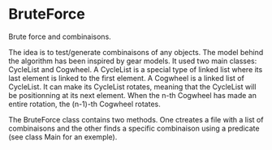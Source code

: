# BruteForce
Brute force and combinaisons.

The idea is to test/generate combinaisons of any objects. The model behind the algorithm has been inspired by gear models.
It used two main classes: CycleList and Cogwheel.
A CycleList is a special type of linked list where its last element is linked to the first element.
A Cogwheel is a linked list of CycleList. It can make its CycleList rotates, meaning that the CycleList will be positionning at its next element. When the n-th Cogwheel has made an entire rotation, the (n-1)-th Cogwheel rotates.

The BruteForce class contains two methods. One ctreates a file with a list of combinaisons and the other finds a specific combinaison using a predicate (see class Main for an exemple).
